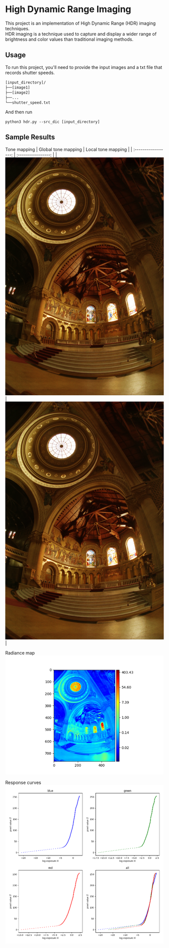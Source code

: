 # High Dynamic Range Imaging
This project is an implementation of High Dynamic Range (HDR) imaging techniques.<br />
HDR imaging is a technique used to capture and display a wider range of brightness and color values than traditional imaging methods. 

## Usage
To run this project, you'll need to provide the input images and a txt file that records shutter speeds.
```
[input_directory]/
├──[image1]
├──[image2]
├──...
└──shutter_speed.txt
```
And then run
```
python3 hdr.py --src_dic [input_directory]
```

## Sample Results
Tone mapping
| Global tone mapping | Local tone mapping | 
| :-----------------: | :----------------: | 
| ![](memorial_outputs/memorial_global_tone.png) | ![](memorial_outputs/memorial_local_tone.png) |

Radiance map
![](memorial_outputs/radiance_map.png)

Response curves
![](memorial_outputs/response_curves.png)
